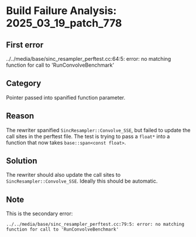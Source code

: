 # Build Failure Analysis: 2025_03_19_patch_778

## First error

../../media/base/sinc_resampler_perftest.cc:64:5: error: no matching function for call to 'RunConvolveBenchmark'

## Category
Pointer passed into spanified function parameter.

## Reason
The rewriter spanified `SincResampler::Convolve_SSE`, but failed to update the call sites in the perftest file. The test is trying to pass a `float*` into a function that now takes `base::span<const float>`.

## Solution
The rewriter should also update the call sites to `SincResampler::Convolve_SSE`. Ideally this should be automatic.

## Note
This is the secondary error:
```
../../media/base/sinc_resampler_perftest.cc:79:5: error: no matching function for call to 'RunConvolveBenchmark'